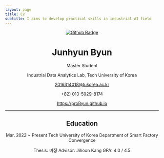 ```yaml
---
layout: page
title: CV
subtitle: I aims to develop practical skills in industrial AI field
---
```


<div align="center">

 [![Github Badge](http://img.shields.io/badge/-CV-blue?style=flat-square&logo=github&logoColor=white&link=https://github.com/proByun/CV/blob/master/cv.pdf)](https://github.com/proByun/CV/blob/master/cv.pdf)


  # **Junhyun Byun**

 Master Student

 Industrial Data Analytics Lab, Tech University of Korea

 2016314018@tukorea.ac.kr

 +82) 010-5029-8174

 https://proByun.github.io

 ---

  ## **Education**

 Mar. 2022 ~ Present        Tech University of Korea
                            Department of Smart Factory Convergence
 
 Thesis: 미정
 Advisor: Jihoon Kang
 GPA: 4.0 / 4.5
 
  
  </div>
